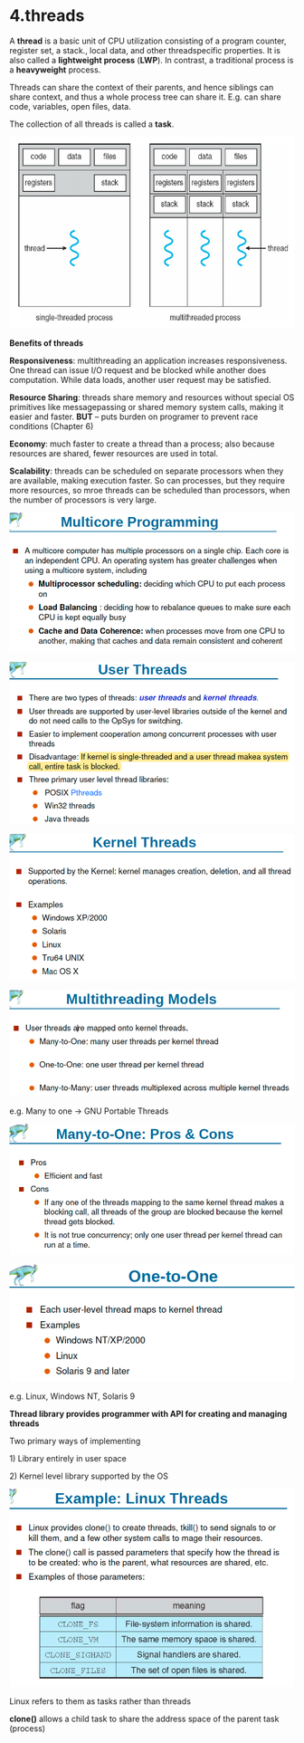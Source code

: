 # 4.threads

A **thread** is a basic unit of CPU utilization consisting of a program counter, register set, a stack., local data, and other threadspecific properties. It is also called a **lightweight process** \(**LWP**\). In contrast, a traditional process is a **heavyweight** process.

Threads can share the context of their parents, and hence siblings can share context, and thus a whole process tree can share it. E.g. can share code, variables, open files, data.

The collection of all threads is called a **task**.

![](../.gitbook/assets/image%20%2854%29.png)

**Benefits of threads**

**Responsiveness**: multithreading an application increases responsiveness. One thread can issue I/O request and be blocked while another does computation. While data loads, another user request may be satisfied.

**Resource Sharing**: threads share memory and resources without special OS primitives like messagepassing or shared memory system calls, making it easier and faster. **BUT** – puts burden on programer to prevent race conditions \(Chapter 6\)

**Economy**: much faster to create a thread than a process; also because resources are shared, fewer resources are used in total.

**Scalability**: threads can be scheduled on separate processors when they are available, making execution faster. So can processes, but they require more resources, so mroe threads can be scheduled than processors, when the number of processors is very large.

![](../.gitbook/assets/image%20%2846%29.png)

![](../.gitbook/assets/image%20%2823%29.png)

![](../.gitbook/assets/image%20%2813%29.png)

![](../.gitbook/assets/image%20%2856%29.png)

e.g. Many to one -&gt; GNU Portable Threads

![](../.gitbook/assets/image%20%2848%29.png)

![](../.gitbook/assets/image%20%2838%29.png)

e.g. Linux, Windows NT, Solaris 9

**Thread library provides programmer with API for creating and managing threads**

Two primary ways of implementing

1\) Library entirely in user space

2\) Kernel level library supported by the OS

![](../.gitbook/assets/image%20%2822%29.png)

Linux refers to them as tasks rather than threads

**clone\(\)** allows a child task to share the address space of the parent task \(process\)

